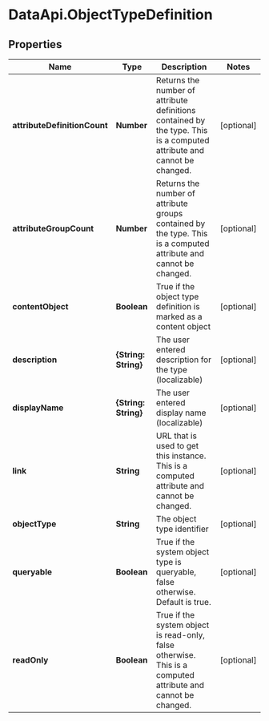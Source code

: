 # DataApi.ObjectTypeDefinition

## Properties
Name | Type | Description | Notes
------------ | ------------- | ------------- | -------------
**attributeDefinitionCount** | **Number** | Returns the number of attribute definitions contained by the type.  This is a computed attribute and cannot be changed. | [optional] 
**attributeGroupCount** | **Number** | Returns the number of attribute groups contained by the type.  This is a computed attribute and cannot be changed. | [optional] 
**contentObject** | **Boolean** | True if the object type definition is marked as a content object | [optional] 
**description** | **{String: String}** | The user entered description for the type (localizable) | [optional] 
**displayName** | **{String: String}** | The user entered display name (localizable) | [optional] 
**link** | **String** | URL that is used to get this instance.  This is a computed attribute and cannot be changed. | [optional] 
**objectType** | **String** | The object type identifier | [optional] 
**queryable** | **Boolean** | True if the system object type is queryable, false otherwise.  Default is true. | [optional] 
**readOnly** | **Boolean** | True if the system object is read-only, false otherwise.  This is a computed attribute and cannot be changed. | [optional] 

